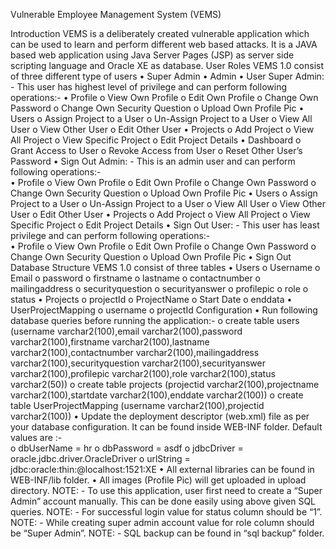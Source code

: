Vulnerable Employee Management System (VEMS)

Introduction
VEMS is a deliberately created vulnerable application which can be used to learn and perform different web based attacks. It is a JAVA based web application using Java Server Pages (JSP) as server side scripting language and Oracle XE as database. 
User Roles 
 VEMS 1.0 consist of three different type of users
•	Super Admin
•	Admin
•	User
Super Admin: - This user has highest level of privilege and can perform following operations:-
•	Profile
o	View Own Profile
o	Edit Own Profile
o	Change Own Password
o	Change Own Security Question
o	Upload Own Profile Pic
•	Users
o	Assign Project to a User
o	Un-Assign Project to a User
o	View All User
o	View Other User
o	Edit Other User
•	Projects
o	Add Project 
o	View All Project
o	View Specific Project
o	Edit Project Details
•	Dashboard
o	Grant Access to User
o	Revoke Access from User
o	Reset Other User’s Password 
•	Sign Out
Admin: - This is an admin user and can perform following operations:-  
•	Profile
o	View Own Profile
o	Edit Own Profile
o	Change Own Password
o	Change Own Security Question
o	Upload Own Profile Pic
•	Users
o	Assign Project to a User
o	Un-Assign Project to a User
o	View All User
o	View Other User
o	Edit Other User
•	Projects
o	Add Project 
o	View All Project
o	View Specific Project
o	Edit Project Details
•	Sign Out
User: - This user has least privilege and can perform following operations:-    
•	Profile
o	View Own Profile
o	Edit Own Profile
o	Change Own Password
o	Change Own Security Question
o	Upload Own Profile Pic
•	Sign Out
Database Structure
VEMS 1.0 consist of three tables
•	Users
o	Username
o	Email
o	password
o	firstname 
o	lastname 
o	contactnumber
o	mailingaddress
o	securityquestion
o	securityanswer
o	profilepic
o	role
o	status
•	Projects
o	projectId
o	ProjectName
o	Start Date
o	enddata
•	UserProjectMapping
o	username
o	projectId
Configuration
•	Run following database queries before running the application:- 
o	create table users (username varchar2(100),email varchar2(100),password varchar2(100),firstname varchar2(100),lastname varchar2(100),contactnumber varchar2(100),mailingaddress varchar2(100),securityquestion varchar2(100),securityanswer varchar2(100),profilepic varchar2(100),role varchar2(100),status varchar2(50))
o	create table projects (projectid varchar2(100),projectname varchar2(100),startdate varchar2(100),enddate varchar2(100))
o	create table UserProjectMapping (username varchar2(100),projectid varchar2(100))
•	Update the deployment descriptor (web.xml) file as per your database configuration. It can be found inside WEB-INF folder. Default values are :-  
o	dbUserName = hr
o	dbPassword = asdf
o	jdbcDriver = oracle.jdbc.driver.OracleDriver
o	urlString = jdbc:oracle:thin:@localhost:1521:XE
•	All external libraries can be found in WEB-INF/lib folder.
•	All images (Profile Pic) will get uploaded in upload directory.
NOTE: - To use this application, user first need to create a “Super Admin” account manually. This can be done easily using above given SQL queries. 
NOTE: - For successful login value for status column should be “1”.
NOTE: - While creating super admin account value for role column should be “Super Admin”. 
NOTE: - SQL backup can be found in “sql backup” folder.






